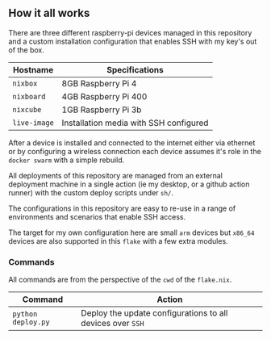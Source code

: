 ## How it all works

There are three different raspberry-pi devices managed in this repository and a custom installation configuration that enables SSH with my key's out of the box.

| Hostname | Specifications |
| --- | --- |
| `nixbox` | 8GB Raspberry Pi 4 |
| `nixboard` | 4GB Raspberry Pi 400 |
| `nixcube` | 1GB Raspberry Pi 3b |
| `live-image` | Installation media with SSH configured |

After a device is installed and connected to the internet either via ethernet or by configuring a wireless connection each device assumes it's role in the `docker swarm` with a simple rebuild.

All deployments of this repository are managed from an external deployment machine in a single action (ie my desktop, or a github action runner) with the custom deploy scripts under `sh/`.

The configurations in this repository are easy to re-use in a range of environments and scenarios that enable SSH access. 

The target for my own configuration here are small `arm` devices but `x86_64` devices are also supported in this `flake` with a few extra modules.

### Commands

All commands are from the perspective of the `cwd` of the `flake.nix`.

| Command | Action |
| --- | --- |
| `python deploy.py` | Deploy the update configurations to all devices over `SSH` |

